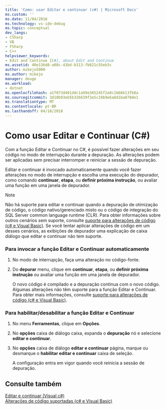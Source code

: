 ```yaml
---
title: 'Como: usar Editar e continuar (c#) | Microsoft Docs'
ms.custom: ''
ms.date: 11/04/2016
ms.technology: vs-ide-debug
ms.topic: conceptual
dev_langs:
- CSharp
- VB
- FSharp
- C++
helpviewer_keywords:
- Edit and Continue [C#], about Edit and Continue
ms.assetid: 40e136d8-a08c-43bd-b313-fb821c55eb3c
author: mikejo5000
ms.author: mikejo
manager: douge
ms.workload:
- dotnet
ms.openlocfilehash: a1f073d401ddc1a99e365245f2a8c1b66b13fb8a
ms.sourcegitcommit: 3d10b93eb5b326639f3e5c19b9e6a8d1ba078de1
ms.translationtype: MT
ms.contentlocale: pt-BR
ms.lasthandoff: 04/18/2018
---
```

# <a name="how-to-use-edit-and-continue-c"></a>Como usar Editar e Continuar (C#)
Com a função Editar e Continuar no C#, é possível fazer alterações em seu código no modo de interrupção durante a depuração. As alterações podem ser aplicadas sem precisar interromper e reiniciar a sessão de depuração.  
  
 Editar e continuar é invocado automaticamente quando você fazer alterações no modo de interrupção e escolha uma execução do depurador, como comando **continuar**, **etapa**, ou **definir próxima instrução**, ou avaliar uma função em uma janela de depurador.  
  
> [!NOTE]
>  Não há suporte para editar e continuar quando a depuração de otimização de código, o código nativo/gerenciado misto ou o código de integração do SQL Server common language runtime (CLR). Para obter informações sobre outros cenários sem suporte, consulte [suporte para alterações de código (c# e Visual Basic)](../debugger/supported-code-changes-csharp.md). Se você tentar aplicar alterações de código em um desses cenários, as exibições de depurador uma explicação de caixa diálogo que editar e continuar não tem suporte.  
  
### <a name="to-invoke-edit-and-continue-automatically"></a>Para invocar a função Editar e Continuar automaticamente  
  
1.  No modo de interrupção, faça uma alteração no código-fonte.  
  
2.  Do **depurar** menu, clique em **continuar**, **etapa**, ou **definir próxima instrução** ou avaliar uma função em uma janela de depurador.  
  
     O novo código é compilado e a depuração continua com o novo código. Algumas alterações não têm suporte para a função Editar e Continuar. Para obter mais informações, consulte [suporte para alterações de código (c# e Visual Basic)](../debugger/supported-code-changes-csharp.md).  
  
### <a name="to-enabledisable-edit-and-continue"></a>Para habilitar/desabilitar a função Editar e Continuar  
  
1.  No menu **Ferramentas**, clique em **Opções**.  
  
2.  No **opções** caixa de diálogo caixa, expanda o **depuração** nó e selecione **editar e continuar**.  
  
3.  No **opções** caixa de diálogo **editar e continuar** página, marque ou desmarque o **habilitar editar e continuar** caixa de seleção.  
  
     A configuração entra em vigor quando você reinicia a sessão de depuração.  
  
## <a name="see-also"></a>Consulte também  
 [Editar e continuar (Visual c#)](../debugger/edit-and-continue-visual-csharp.md)   
 [Alterações de código suportadas (c# e Visual Basic)](../debugger/supported-code-changes-csharp.md)   